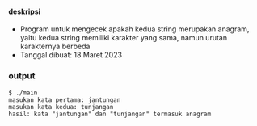 #### deskripsi

+ Program untuk mengecek apakah kedua string merupakan anagram, yaitu kedua string memiliki karakter yang sama, namun urutan karakternya berbeda
+ Tanggal dibuat: 18 Maret 2023

### output

```
$ ./main
masukan kata pertama: jantungan
masukan kata kedua: tunjangan
hasil: kata "jantungan" dan "tunjangan" termasuk anagram
```

